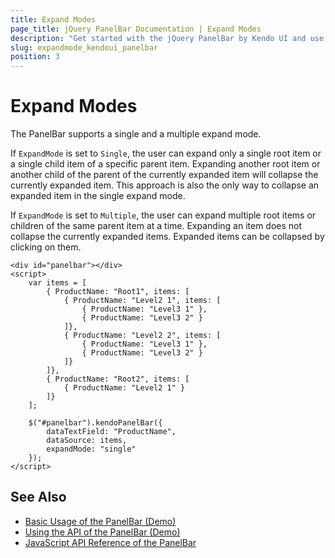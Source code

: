 ```yaml
---
title: Expand Modes
page_title: jQuery PanelBar Documentation | Expand Modes
description: "Get started with the jQuery PanelBar by Kendo UI and use its ingle or multiple expand mode."
slug: expandmode_kendoui_panelbar
position: 3
---
```


# Expand Modes

The PanelBar supports a single and a multiple expand mode.

If `ExpandMode` is set to `Single`, the user can expand only a single root item or a single child item of a specific parent item. Expanding another root item or another child of the parent of the currently expanded item will collapse the currently expanded item. This approach is also the only way to collapse an expanded item in the single expand mode.

If `ExpandMode` is set to `Multiple`, the user can expand multiple root items or children of the same parent item at a time. Expanding an item does not collapse the currently expanded items. Expanded items can be collapsed by clicking on them.

	<div id="panelbar"></div>
	<script>
		var items = [
			{ ProductName: "Root1", items: [
				{ ProductName: "Level2 1", items: [
					{ ProductName: "Level3 1" },
					{ ProductName: "Level3 2" }
				]},
				{ ProductName: "Level2 2", items: [
					{ ProductName: "Level3 1" },
					{ ProductName: "Level3 2" }
				]}
			]},
			{ ProductName: "Root2", items: [
				{ ProductName: "Level2 1" }
			]}
		];

		$("#panelbar").kendoPanelBar({
			dataTextField: "ProductName",
			dataSource: items,
			expandMode: "single"
		});
	</script>

## See Also

* [Basic Usage of the PanelBar (Demo)](https://demos.telerik.com/kendo-ui/panelbar/index)
* [Using the API of the PanelBar (Demo)](https://demos.telerik.com/kendo-ui/panelbar/api)
* [JavaScript API Reference of the PanelBar](/api/javascript/ui/panelbar)
